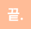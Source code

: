 ```yaml
---
theme: seriph
themeConfig:
  primary: "#ff6f06"
  fontWeight: 500
class: text-center
highlighter: shiki
lineNumbers: false
drawings:
  persist: false
transition: slide-left
title: Git Basic Seminar
mdc: true
fonts:
  sans: "Noto Sans KR"
  local: "Noto Sans KR"
image: "https://unsplash.com/ko/%EC%82%AC%EC%A7%84/HLQDfaJUTVI"
---
```


# Web Crawling 101

---

# 발표자 소개

- 산업공학과 19학번 최진호
- 스타트업, 외주, ... 잡부로 일하는 중
- "웹이 미래다!"

---

# Table Of Contents

1. 웹 크롤링의 기본 개념
2. 데이터를 정적으로 받아올 때
3. 데이터를 동적으로 받아올 때
4. Issues in Web Crawling

---

<div style="position:fixed; top: 0; left: 0; width: 100%; height: 100%; background-color: #ffbc97; display: flex">
    <h1 style="color: white; margin: auto">1. 웹 크롤링의 기본 개념</h1>
</div>

---

# Web

<div style="padding: 10px; margin-top: 20px">
    <img src="/images/client-server.png" alt="" width="500">
</div>

---

# Web

<div>
    <h2 style="font-size: 24px; font-weight: 600">A pretty dog barks.</h2>
    <ul style="margin-top: 10px">
        <li>dog ➡️ HTML</li>
        <li>pretty ➡️ CSS</li>
        <li>bark ➡️ JavaScript</li>
    </ul>
</div>
<div style="margin-top: 60px">
    <p>네이버에서 <code>f12</code>를 눌러보자</p>
</div>

---

# Data in Web

<div style="padding: 10px; margin: 20px 0">
    <img src="/images/client-server.png" alt="" width="500">
</div>

1. 데이터를 정적으로 받아오는가?  ➡️  BeautifulSoup
2. 데이터를 동적으로 받아오는가?  ➡️  Selenium

---

# Python이 마치 브라우저인 것처럼 행동하기 

<div style="padding: 10px; margin: 20px 0">
    <img src="/images/python-intercept.png" alt="" width="500">
</div>

---

<div style="position:fixed; top: 0; left: 0; width: 100%; height: 100%; background-color: #ffbc97; display: flex">
    <h1 style="color: white; margin: auto">2. 데이터를 정적으로 받아올 때</h1>
</div>

---

# 원리

<div style="padding: 10px; margin-top: 20px">
    <div style="display: flex; gap: 15px;">
        <img src="/images/response-parsing.png" alt="" width="500">
        <ul>
            <li>서버에서 내려주는 응답은 단순 텍스트.</li>
            <li>해당 텍스트에 생기를 넣어준다(parsing).</li>
            <li>원하는 데이터를 가져온다!</li>
        </ul>
    </div>
</div>

---

# 0. 환경설정

```shell
# 가상 환경 만들기
python -m venv venv

source ./venv/bin/activate
# window: ./venv/Scripts/activate

# vscode
# - 파이썬 관련 익스텐션들 설치
# - `ctrl(cmd) + shift + p` -> Python: Select Interpreter -> venv 설정

# 패키지 설치
pip install beautifulsoup4 selenium pandas

# 패키지 정보 남기기
pip freeze > requirements.txt
```

---

# 1. 매일경제 헤드라인 & 상세페이지 읽어오기

<div style="padding: 10px; margin: 20px 0">
    <img src="/images/mk-headline.png" alt="" width="500">
</div>

---

# 2. 네이버 증권 top 종목들 시세 읽어오기

<div style="padding: 10px; margin: 20px 0">
    <img src="/images/naver-finance-top-items.png" alt="" width="400">
</div>

---

# 요약

- `urllib`을 이용해 서버로부터 응답을 받아온다.
- `beautifulsoup4`를 이용해 받아온 응답을 파싱한다.
- `soup.select` 등을 이용해 요소 선택 및 텍스트 추출.

---

<div style="position:fixed; top: 0; left: 0; width: 100%; height: 100%; background-color: #ffbc97; display: flex">
    <h1 style="color: white; margin: auto">3. 데이터를 동적으로 받아올 때</h1>
</div>

---

# 원리

<div style="padding: 10px; margin: 20px 0">
    <img src="/images/python-control-chrome.png" alt="" width="500">
</div>

---

# 0. 환경설정
- 크롬 버전 확인하기
    - [chrome://settings/help](chrome://settings/help)
- 크롬 버전에 해당하는 driver 다운로드 받아서 디렉토리(폴더)에 넣어주기
    - [https://chromedriver.chromium.org/downloads](https://chromedriver.chromium.org/downloads)

<div style="padding: 10px; margin: 20px 0">
    <img src="/images/driver.png" alt="" width="300">
</div>
---

# 1. 매일경제 경제란 더보기 버튼

<div style="padding: 10px; margin: 20px 0">
    <img src="/images/mk-more-button.png" alt="" width="500">
</div>

---

# 2. 네이버지도에서 신촌맛집 검색하기

<div style="padding: 10px; margin: 20px 0">
    <img src="/images/sinchon-restaurant.png" alt="" width="500">
</div>

---

# 요약

- web driver 설치 후 `selenium`을 이용해 test용 chrome을 띄운다.
- `driver.find_element` 등의 함수를 이용해 요소를 선택 및 조작.
- 중간중간 로딩에 걸리는 시간은 `time.sleep` 등으로 대응.
- 무한스크롤 & 페이지네이션 신경쓰기.

---

<div style="position:fixed; top: 0; left: 0; width: 100%; height: 100%; background-color: #ffbc97; display: flex">
    <h1 style="color: white; margin: auto">4. Issues in Web Crawling</h1>
</div>

---

# 1. 그냥 데이터 직접 가져오면 안되나요?

<div style="padding: 10px; margin: 20px 0">
    <img src="/images/python-dynamic.png" alt="" width="300">
</div>

- 자바스크립트에서 가져오는 **동적으로 가져오는 데이터**를 파이썬에서 가져오자!

---

# 1. 그냥 데이터 직접 가져오면 안되나요?

- User-Agent 정보(브라우저에서 호출했는지, 파이썬에서 호출했는지)를 확인하는 경우들이 종종 있다.
- 로그인해야 가져올 수 있는 정보는 힘들 수 있다.

---

# 1. 그냥 데이터 직접 가져오면 안되나요?

<div style="padding: 10px; margin: 20px 0">
    <img src="/images/yonsei-mileage.png" alt="" width="700">
</div>

---

# 2. 이거 합법인가요?

<div style="padding: 10px; margin: 20px 0">
    <img src="/images/crawling-legal.png" alt="" width="300">
</div>

- 이미 오픈된 정보이기에 일반적으로 무죄로 판단.
- 다만, 상대측 서버에 과도한 부하를 주는 경우 정상영업 방해로 유죄로 판단될 수 있다.
- (법알못이라 자세히는 모릅니다...)

---

# 2. 이거 합법인가요? 

<div style="padding: 10px; margin: 20px 0">
    <img src="/images/robots-txt.png" alt="" width="100">
</div>

- `<사이트주소>/robots.txt`
- 크롤링 가능한 범위를 확인 가능.
- 지키면 바람직한 권고안.

---

<div style="position:fixed; top: 0; left: 0; width: 100%; height: 100%; background-color: #ffbc97; display: flex">
    <h1 style="color: white; margin: auto">끝.</h1>
</div>